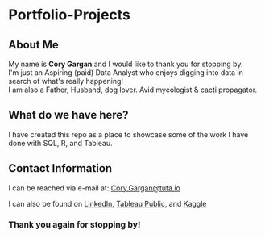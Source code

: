 # Portfolio-Projects

## About Me
My name is **Cory Gargan** and I would like to thank you for stopping by.  
I'm just an Aspiring (paid) Data Analyst who enjoys digging into data in search of what's really happening!  
I am also a Father, Husband, dog lover. Avid mycologist & cacti propagator.

## What do we have here?
I have created this repo as a place to showcase some of the work I have done with SQL, R, and Tableau.

## Contact Information
I can be reached via e-mail at: Cory.Gargan@tuta.io   

I can also be found on [LinkedIn](https://www.linkedin.com/in/cory-gargan/), [Tableau Public](https://public.tableau.com/app/profile/cory.gargan), and [Kaggle](https://www.kaggle.com/corygargan)  


### Thank you again for stopping by!
